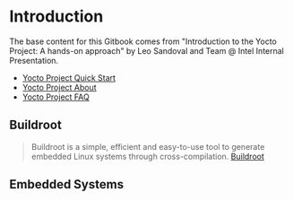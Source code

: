 # Introduction


The base content for this Gitbook comes from "Introduction to the Yocto Project: A hands-on approach" by Leo Sandoval and Team @ Intel Internal Presentation.

- [Yocto Project Quick Start](http://www.yoctoproject.org/docs/latest/yocto-project-qs/yocto-project-qs.html)
- [Yocto Project About](https://www.yoctoproject.org/about)
- [Yocto Project FAQ](https://wiki.yoctoproject.org/wiki/FAQ)

## Buildroot

> Buildroot is a simple, efficient and easy-to-use tool to generate embedded Linux systems through cross-compilation. [Buildroot](https://buildroot.org/)

## Embedded Systems

